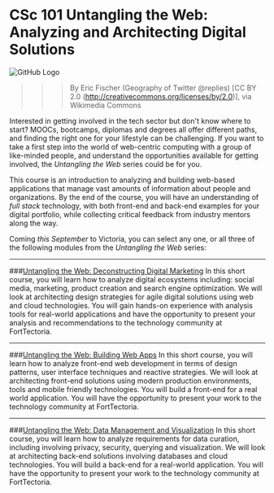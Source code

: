 # CSc 101 Untangling the Web: Analyzing and Architecting Digital Solutions 
![GitHub Logo](https://upload.wikimedia.org/wikipedia/commons/5/50/Geography_of_Twitter_%40replies_%286238509140%29.jpg)

>>>By Eric Fischer (Geography of Twitter @replies) [CC BY 2.0 (http://creativecommons.org/licenses/by/2.0)], via Wikimedia Commons


Interested in getting involved in the tech sector but don't know where to start?  MOOCs, bootcamps, diplomas and degrees all offer different paths, and finding the right one for your lifestyle can be challenging.  If you want to take a first step into the world of web-centric computing with a group of like-minded people, and understand the opportunities available for getting involved, the _Untangling the Web_ series could be for you.  

This course is an introduction to analyzing and building web-based applications that manage vast amounts of information about people and organizations.  By the end of the course, you will have an understanding of _full stack_ technology, with both front-end and back-end examples for your digital portfolio, while collecting critical feedback from industry mentors along the way. 

Coming _this September_ to Victoria, you can select any one, or all three of the following modules from the _Untangling the Web_ series:

***

###[Untangling the Web: Deconstructing Digital Marketing](https://www.uvcs.uvic.ca/Course/Untangling-the-Web-Building-Web-Apps/TECC101/)
In this short course, you will learn how to analyze digital ecosystems including: social media, marketing, product creation and search engine optimization. We will look at architecting design strategies for agile digital solutions using web and cloud technologies. You will gain hands-on experience with analysis tools for real-world applications and have the opportunity to present your analysis and recommendations to the technology community at FortTectoria.

***

###[Untangling the Web: Building Web Apps](https://www.uvcs.uvic.ca/Course/Untangling-the-Web-Building-Web-Apps/TECC102/)
In this short course, you will learn how to analyze front-end web development in terms of design patterns, user interface techniques and reactive strategies. We will look at architecting front-end solutions using modern production environments, tools and mobile friendly technologies. You will build a front-end for a real world application. You will have the opportunity to present your work to the technology community at FortTectoria.

***

###[Untangling the Web: Data Management and Visualization](https://www.uvcs.uvic.ca/Course/Untangling-the-Web-Building-Web-Apps/TECC103/)
In this short course, you will learn how to analyze requirements for data curation, including involving privacy, security, querying and visualization. We will look at architecting back-end solutions involving databases and cloud technologies. You will build a back-end for a real-world application. You will have the opportunity to present your work to the technology community at FortTectoria.

